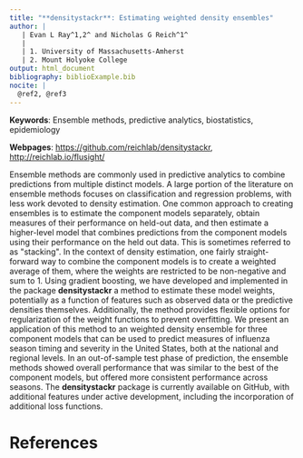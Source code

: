 ```yaml
---
title: "**densitystackr**: Estimating weighted density ensembles"
author: |
   | Evan L Ray^1,2^ and Nicholas G Reich^1^
   |
   | 1. University of Massachusetts-Amherst
   | 2. Mount Holyoke College
output: html_document
bibliography: biblioExample.bib
nocite: | 
  @ref2, @ref3
---
```


**Keywords**: Ensemble methods, predictive analytics, biostatistics, epidemiology

**Webpages**: https://github.com/reichlab/densitystackr, http://reichlab.io/flusight/

Ensemble methods are commonly used in predictive analytics to combine predictions from multiple distinct models. A large portion of the literature on ensemble methods focuses on classification and regression problems, with less work devoted to density estimation. One common approach to creating ensembles is to estimate the component models separately, obtain measures of their performance on held-out data, and then estimate a higher-level model that combines predictions from the component models using their performance on the held out data. This is sometimes referred to as "stacking". In the context of density estimation, one fairly straight-forward way to combine the component models is to create a weighted average of them, where the weights are restricted to be non-negative and sum to 1. Using gradient boosting, we have developed and implemented in the package **densitystackr** a method to estimate these model weights, potentially as a function of features such as observed data or the predictive densities themselves. Additionally, the method provides flexible options for regularization of the weight functions to prevent overfitting. We present an application of this method to an weighted density ensemble for three component models that can be used to predict measures of influenza season timing and severity in the United States, both at the national and regional levels. In an out-of-sample test phase of prediction, the ensemble methods showed overall performance that was similar to the best of the component models, but offered more consistent performance across seasons. The **densitystackr** package is currently available on GitHub, with additional features under active development, including the incorporation of additional loss functions.

# References
